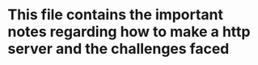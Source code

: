 # This file contains the important notes regarding how to make a http server and the challenges faced

